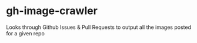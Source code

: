 # gh-image-crawler
 Looks through Github Issues & Pull Requests to output all the images posted for a given repo
